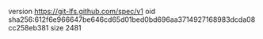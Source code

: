version https://git-lfs.github.com/spec/v1
oid sha256:612f6e966647be646cd65d01bed0bd696aa3714927168983dcda08cc258eb381
size 2481

